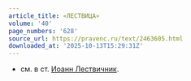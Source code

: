```yaml
---
article_title: «ЛЕСТВИЦА»
volume: '40'
page_numbers: '628'
source_url: https://pravenc.ru/text/2463605.html
downloaded_at: '2025-10-13T15:29:31Z'
---
```


- см. в ст. [Иоанн Лествичник](<https://pravenc.ru/text/Иоанн Лествичник.html>).
